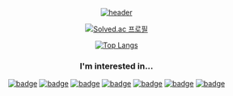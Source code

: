 <div align="center">

[![header](https://capsule-render.vercel.app/api?type=waving&color=0:FDC830,100:F37335&height=250&fontSize=80&text=Welcome&desc=m4nd4r1n's%20GitHub&descAlign=60&descAlignY=55&fontAlignY=40&fontColor=ffffff&animation=twinkling)](https://github.com/kyechan99/capsule-render)

[![Solved.ac
프로필](https://mazassumnida.wtf/api/v2/generate_badge?boj=kara_mandarin)](https://solved.ac/kara_mandarin)

[![Top Langs](https://github-readme-stats-psi-smoky.vercel.app/api/top-langs/?username=m4nd4r1n&layout=compact&bg_color=30,ffc900,ff7c00&text_color=fff&title_color=fff&hide_border=true&hide=java,objective-c&border_radius=10)](https://github.com/anuraghazra/github-readme-stats)

### I'm interested in...

[![badge](https://img.shields.io/badge/JavaScript-F7DF1E?logo=javascript&style=flat-square&logoColor=white)](https://developer.mozilla.org/en-US/docs/Web/JavaScript)
[![badge](https://img.shields.io/badge/TypeScript-3178C6?logo=typescript&logoColor=white&style=flat-square)](https://www.typescriptlang.org/)
[![badge](https://img.shields.io/badge/React-61DAFB?logo=react&logoColor=white&style=flat-square)](https://reactjs.org/)
[![badge](https://img.shields.io/badge/Next.js-000000?logo=next.js&logoColor=white&style=flat-square)](https://nextjs.org/)
[![badge](https://img.shields.io/badge/Node.js-339933?logo=node.js&logoColor=white&style=flat-square)](https://nodejs.org/)
[![badge](https://img.shields.io/badge/HTML5-E34F26?logo=html5&logoColor=white&style=flat-square)](https://developer.mozilla.org/en-US/docs/Web/HTML)
[![badge](https://img.shields.io/badge/CSS3-1572B6?logo=css3&logoColor=white&style=flat-square)](https://developer.mozilla.org/en-US/docs/Web/CSS)
